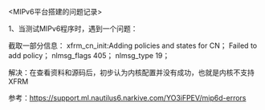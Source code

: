 
<MIPv6平台搭建的问题记录>

1、当测试MIPv6程序时，遇到一个问题：

截取一部分信息：
xfrm_cn_init:Adding policies and states for CN；
Failed to add policy；
nlmsg_flags 405；
nlmsg_type 19； 

解决：在查看资料和源码后，初步认为内核配置并没有成功，也就是内核不支持XFRM

参考：https://support.ml.nautilus6.narkive.com/YO3iFPEV/mip6d-errors